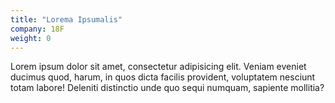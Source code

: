 ```yaml
---
title: "Lorema Ipsumalis"
company: 18F
weight: 0
---
```


Lorem ipsum dolor sit amet, consectetur adipisicing elit. Veniam eveniet ducimus quod, harum, in quos dicta facilis provident, voluptatem nesciunt totam labore! Deleniti distinctio unde quo sequi numquam, sapiente mollitia?

